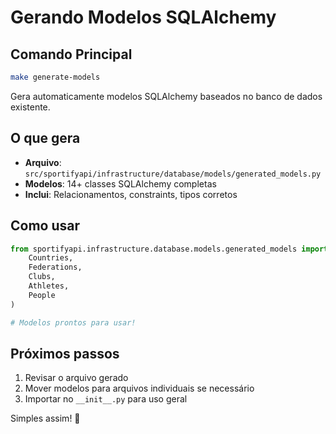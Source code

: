 # Gerando Modelos SQLAlchemy

## Comando Principal

```bash
make generate-models
```

Gera automaticamente modelos SQLAlchemy baseados no banco de dados existente.

## O que gera

- **Arquivo**: `src/sportifyapi/infrastructure/database/models/generated_models.py`
- **Modelos**: 14+ classes SQLAlchemy completas
- **Inclui**: Relacionamentos, constraints, tipos corretos

## Como usar

```python
from sportifyapi.infrastructure.database.models.generated_models import (
    Countries, 
    Federations, 
    Clubs, 
    Athletes,
    People
)

# Modelos prontos para usar!
```

## Próximos passos

1. Revisar o arquivo gerado
2. Mover modelos para arquivos individuais se necessário
3. Importar no `__init__.py` para uso geral

Simples assim! 🚀
